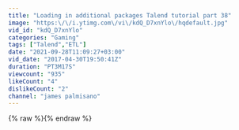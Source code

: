 ```yaml
---
title: "Loading in additional packages Talend tutorial part 38"
image: "https:\/\/i.ytimg.com\/vi\/kdQ_D7xnYlo\/hqdefault.jpg"
vid_id: "kdQ_D7xnYlo"
categories: "Gaming"
tags: ["Talend","ETL"]
date: "2021-09-28T11:09:27+03:00"
vid_date: "2017-04-30T19:50:41Z"
duration: "PT3M17S"
viewcount: "935"
likeCount: "4"
dislikeCount: "2"
channel: "james palmisano"
---
```

{% raw %}{% endraw %}
